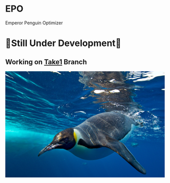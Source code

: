 # EPO
Emperor Penguin Optimizer

# 🚧Still Under Development🚧

## Working on [**Take1**](https://github.com/GokselKUCUKSAHIN/EPO/tree/Take1 "Take1") Branch

[![](/images/emperor-penguin.jpg "Emperor Penguin")](https://github.com/GokselKUCUKSAHIN/EPO)
